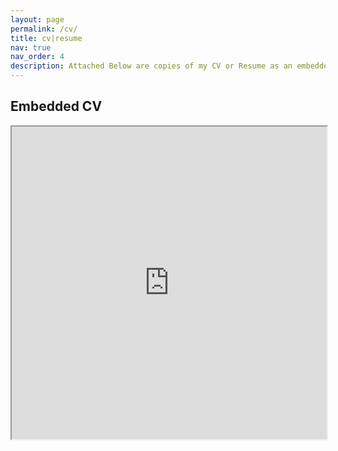 ```yaml
---
layout: page
permalink: /cv/
title: cv|resume
nav: true
nav_order: 4
description: Attached Below are copies of my CV or Resume as an embedded frame for your perusal!
---
```


## Embedded CV
<iframe
	src="https://docs.google.com/document/d/e/2PACX-1vTeAUTxPLDBe-gX19Pgw3Mit8_L5iqq5MuwfqPF7lNMW52FzBLKFoxdWcnvN-ZcXfEebY2Ir5h1QD_A/pub?embedded=true"
	width="100%"
	height="500"

	border="0"
	marginwidth="0"
	marginheight="0">
</iframe>
